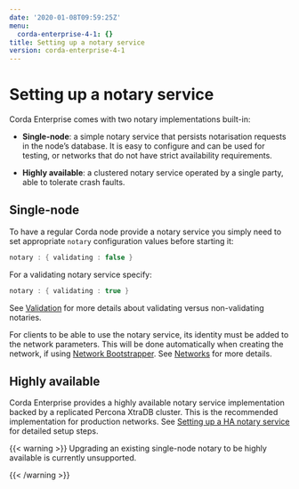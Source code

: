 ```yaml
---
date: '2020-01-08T09:59:25Z'
menu:
  corda-enterprise-4-1: {}
title: Setting up a notary service
version: corda-enterprise-4-1
---
```



# Setting up a notary service

Corda Enterprise comes with two notary implementations built-in:


* **Single-node**: a simple notary service that persists notarisation requests in the node’s database. It is easy to configure
                    and can be used for testing, or networks that do not have strict availability requirements.


* **Highly available**: a clustered notary service operated by a single party, able to tolerate crash faults.



## Single-node

To have a regular Corda node provide a notary service you simply need to set appropriate `notary` configuration values
                before starting it:

```kotlin
notary : { validating : false }
```
For a validating notary service specify:

```kotlin
notary : { validating : true }
```
See [Validation](key-concepts-notaries.md#key-concepts-notaries-validation) for more details about validating versus non-validating notaries.

For clients to be able to use the notary service, its identity must be added to the network parameters. This will be
                done automatically when creating the network, if using [Network Bootstrapper](network-bootstrapper.md). See [Networks](corda-networks-index.md)
                for more details.


## Highly available

Corda Enterprise provides a highly available notary service implementation backed by a replicated Percona XtraDB cluster.
                This is the recommended implementation for production networks. See [Setting up a HA notary service](running-a-notary-cluster/toctree.md) for detailed
                setup steps.


{{< warning >}}
Upgrading an existing single-node notary to be highly available is currently unsupported.

{{< /warning >}}



